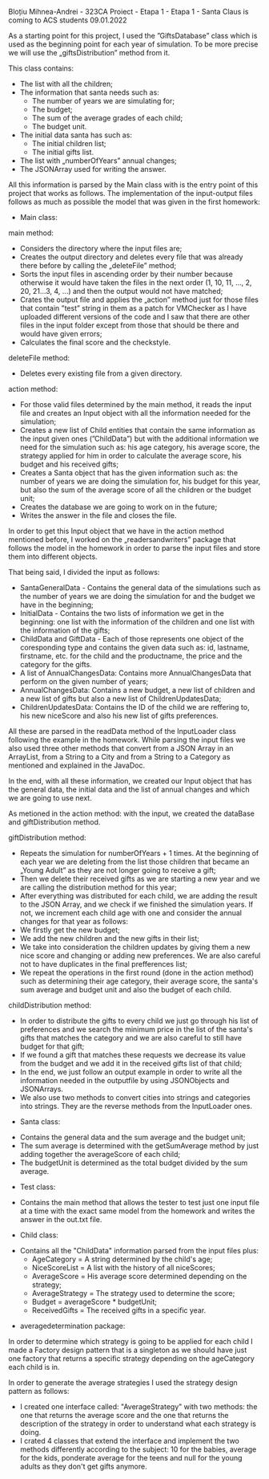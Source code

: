Bloțiu Mihnea-Andrei - 323CA
Proiect - Etapa 1 - Etapa 1 - Santa Claus is coming to ACS students
09.01.2022

As a starting point for this project, I used the ”GiftsDatabase” class which
is used as the beginning point for each year of simulation. To be more precise
we will use the „giftsDistribution” method from it.

This class contains:
 - The list with all the children;
 - The information that santa needs such as:
	* The number of years we are simulating for;
	* The budget;
	* The sum of the average grades of each child;
	* The budget unit.
- The initial data santa has such as:
	* The initial children list;
	* The initial gifts list.
- The list with „numberOfYears” annual changes;
- The JSONArray used for writing the answer.

All this information is parsed by the Main class with is the entry point of this
project that works as follows. The implementation of the input-output files follows
as much as possible the model that was given in the first homework:

* Main class:

main method:
 - Considers the directory where the input files are;
 - Creates the output directory and deletes every file that was already there before
by calling the „deleteFile” method;
 - Sorts the input files in ascending order by their number because otherwise it would
have taken the files in the next order (1, 10, 11, ..., 2, 20, 21...3, 4, ...) and then
the output would not have matched;
 - Crates the output file and applies the „action” method just for those files that contain
”test” string in them as a patch for VMChecker as I have uploaded different versions of the
code and I saw that there are other files in the input folder except from those that should
be there and would have given errors;
 - Calculates the final score and the checkstyle.

deleteFile method:
 - Deletes every existing file from a given directory.

action method:
 - For those valid files determined by the main method, it reads the input file and
creates an Input object with all the information needed for the simulation;
 - Creates a new list of Child entities that contain the same information as the input
given ones (”ChildData”) but with the additional information we need for the simulation
such as: his age category, his average score, the strategy applied for him in order to
calculate the average score, his budget and his received gifts;
 - Creates a Santa object that has the given information such as: the number of years we
are doing the simulation for, his budget for this year, but also the sum of the average 
score of all the children or the budget unit;
 - Creates the database we are going to work on in the future;
 - Writes the answer in the file and closes the file.

In order to get this Input object that we have in the action method mentioned before, I worked
on the „readersandwriters” package that follows the model in the homework in order to parse the
input files and store them into different objects.

That being said, I divided the input as follows:
 - SantaGeneralData - Contains the general data of the simulations such as the number of years
we are doing the simulation for and the budget we have in the beginning;
 - InitialData - Contains the two lists of information we get in the beginning: one list with
the information of the children and one list with the information of the gifts;
 - ChildData and GiftData - Each of those represents one object of the coresponding type and
contains the given data such as: id, lastname, firstname, etc. for the child and the productname,
the price and the category for the gifts.
 - A list of AnnualChangesData: Contains more AnnualChangesData that perform on the given
number of years;
 - AnnualChangesData: Contains a new budget, a new list of children and a new list of gifts but
also a new list of ChildrenUpdatesData;
 - ChildrenUpdatesData: Contains the ID of the child we are reffering to, his new niceScore and
also his new list of gifts preferences.

All these are parsed in the readData method of the InputLoader class following the example in the
homework. While parsing the input files we also used three other methods that convert from a
JSON Array in an ArrayList, from a String to a City and from a String to a Category as
mentioned and explained in the JavaDoc.

In the end, with all these information, we created our Input object that has the general data, 
the initial data and the list of annual changes and which we are going to use next.

As metioned in the action method: with the input, we created the dataBase and giftDistribution
method.

giftDistribution method:
-  Repeats the simulation for numberOfYears + 1 times. At the beginning of each year we are
deleting from the list those children that became an „Young Adult” as they are not longer
going to receive a gift;
- Then we delete their received gifts as we are starting a new year and we are calling the
distribution method for this year;
- After everything was distributed for each child, we are adding the result to the JSON Array,
and we check if we finished the simulation years. If not, we increment each child age with one
and consider the annual changes for that year as follows:
- We firstly get the new budget;
- We add the new children and the new gifts in their list;
- We take into consideration the children updates by giving them a new nice score and changing
or adding new preferences. We are also careful not to have duplicates in the final prefferences
list;
- We repeat the operations in the first round (done in the action method) such as determining
their age category, their average score, the santa's sum average and budget unit and also
the budget of each child.

childDistribution method:
 - In order to distribute the gifts to every child we just go through his list of preferences
and we search the minimum price in the list of the santa's gifts that matches the category
and we are also careful to still have budget for that gift;
 - If we found a gift that matches these requests we decrease its value from the budget
and we add it in the received gifts list of that child;
 - In the end, we just follow an output example in order to write all the information needed
in the outputfile by using JSONObjects and JSONArrays.
 - We also use two methods to convert cities into strings and categories into strings. They
are the reverse methods from the InputLoader ones.

* Santa class:
 - Contains the general data and the sum average and the budget unit;
 - The sum average is determined with the getSumAverage method by just adding together
the averageScore of each child;
 - The budgetUnit is determined as the total budget divided by the sum average.

* Test class:
 - Contains the main method that allows the tester to test just one input file
at a time with the exact same model from the homework and writes the answer in the out.txt
file.

* Child class:
 - Contains all the "ChildData" information parsed from the input files plus:
	* AgeCategory = A string determined by the child's age;
	* NiceScoreList = A list with the history of all niceScores;
	* AverageScore = His average score determined depending on the strategy;
	* AverageStrategy = The strategy used to determine the score;
	* Budget = averageScore * budgetUnit;
	* ReceivedGifts = The received gifts in a specific year.

* averagedetermination package:

In order to determine which strategy is going to be applied for each child I made a Factory design
pattern that is a singleton as we should have just one factory that returns a specific strategy
depending on the ageCategory each child is in.

In order to generate the average strategies I used the strategy design pattern as follows:
- I created one interface called: "AverageStrategy" with two methods: the one that returns
the average score and the one that returns the description of the strategy in order to understand what
each strategy is doing.
- I crated 4 classes that extend the interface and implement the two methods differently according
to the subject: 10 for the babies, average for the kids, ponderate average for the teens and null for
the young adults as they don't get gifts anymore.
